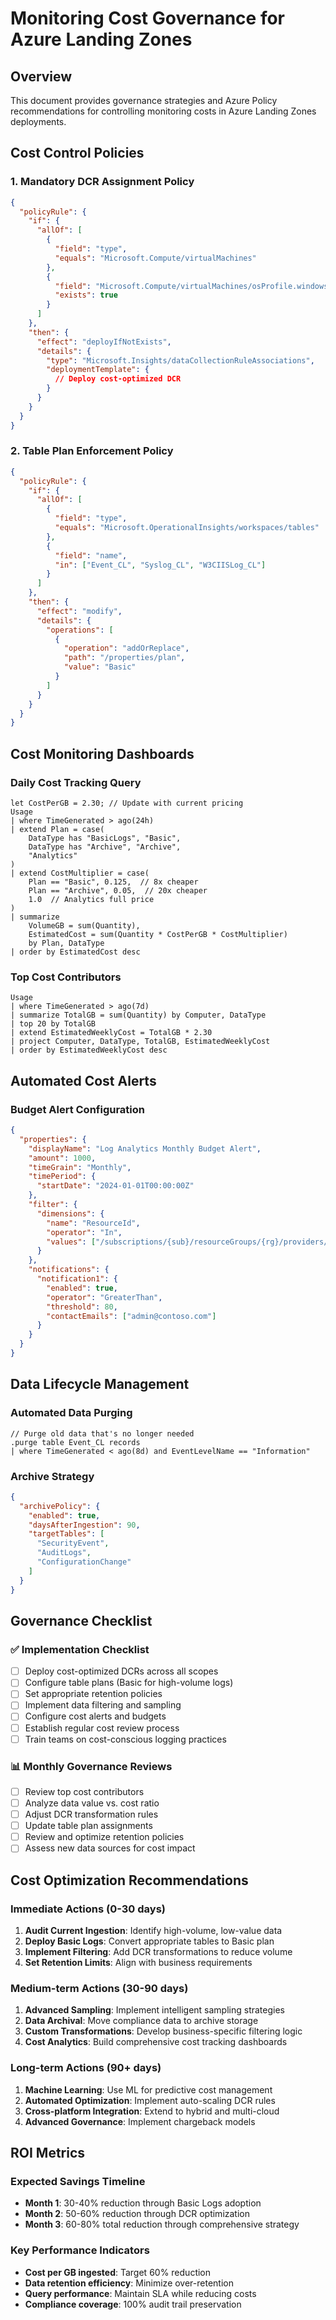# Monitoring Cost Governance for Azure Landing Zones

## Overview

This document provides governance strategies and Azure Policy recommendations for controlling monitoring costs in Azure Landing Zones deployments.

## Cost Control Policies

### 1. Mandatory DCR Assignment Policy

```json
{
  "policyRule": {
    "if": {
      "allOf": [
        {
          "field": "type",
          "equals": "Microsoft.Compute/virtualMachines"
        },
        {
          "field": "Microsoft.Compute/virtualMachines/osProfile.windowsConfiguration",
          "exists": true
        }
      ]
    },
    "then": {
      "effect": "deployIfNotExists",
      "details": {
        "type": "Microsoft.Insights/dataCollectionRuleAssociations",
        "deploymentTemplate": {
          // Deploy cost-optimized DCR
        }
      }
    }
  }
}
```

### 2. Table Plan Enforcement Policy

```json
{
  "policyRule": {
    "if": {
      "allOf": [
        {
          "field": "type",
          "equals": "Microsoft.OperationalInsights/workspaces/tables"
        },
        {
          "field": "name",
          "in": ["Event_CL", "Syslog_CL", "W3CIISLog_CL"]
        }
      ]
    },
    "then": {
      "effect": "modify",
      "details": {
        "operations": [
          {
            "operation": "addOrReplace",
            "path": "/properties/plan",
            "value": "Basic"
          }
        ]
      }
    }
  }
}
```

## Cost Monitoring Dashboards

### Daily Cost Tracking Query

```kql
let CostPerGB = 2.30; // Update with current pricing
Usage
| where TimeGenerated > ago(24h)
| extend Plan = case(
    DataType has "BasicLogs", "Basic",
    DataType has "Archive", "Archive", 
    "Analytics"
)
| extend CostMultiplier = case(
    Plan == "Basic", 0.125,  // 8x cheaper
    Plan == "Archive", 0.05,  // 20x cheaper
    1.0  // Analytics full price
)
| summarize 
    VolumeGB = sum(Quantity),
    EstimatedCost = sum(Quantity * CostPerGB * CostMultiplier)
    by Plan, DataType
| order by EstimatedCost desc
```

### Top Cost Contributors

```kql
Usage
| where TimeGenerated > ago(7d)
| summarize TotalGB = sum(Quantity) by Computer, DataType
| top 20 by TotalGB
| extend EstimatedWeeklyCost = TotalGB * 2.30
| project Computer, DataType, TotalGB, EstimatedWeeklyCost
| order by EstimatedWeeklyCost desc
```

## Automated Cost Alerts

### Budget Alert Configuration

```json
{
  "properties": {
    "displayName": "Log Analytics Monthly Budget Alert",
    "amount": 1000,
    "timeGrain": "Monthly",
    "timePeriod": {
      "startDate": "2024-01-01T00:00:00Z"
    },
    "filter": {
      "dimensions": {
        "name": "ResourceId",
        "operator": "In",
        "values": ["/subscriptions/{sub}/resourceGroups/{rg}/providers/Microsoft.OperationalInsights/workspaces/{workspace}"]
      }
    },
    "notifications": {
      "notification1": {
        "enabled": true,
        "operator": "GreaterThan",
        "threshold": 80,
        "contactEmails": ["admin@contoso.com"]
      }
    }
  }
}
```

## Data Lifecycle Management

### Automated Data Purging

```kql
// Purge old data that's no longer needed
.purge table Event_CL records 
| where TimeGenerated < ago(8d) and EventLevelName == "Information"
```

### Archive Strategy

```json
{
  "archivePolicy": {
    "enabled": true,
    "daysAfterIngestion": 90,
    "targetTables": [
      "SecurityEvent",
      "AuditLogs", 
      "ConfigurationChange"
    ]
  }
}
```

## Governance Checklist

### ✅ Implementation Checklist

- [ ] Deploy cost-optimized DCRs across all scopes
- [ ] Configure table plans (Basic for high-volume logs)
- [ ] Set appropriate retention policies
- [ ] Implement data filtering and sampling
- [ ] Configure cost alerts and budgets
- [ ] Establish regular cost review process
- [ ] Train teams on cost-conscious logging practices

### 📊 Monthly Governance Reviews

- [ ] Review top cost contributors
- [ ] Analyze data value vs. cost ratio
- [ ] Adjust DCR transformation rules
- [ ] Update table plan assignments
- [ ] Review and optimize retention policies
- [ ] Assess new data sources for cost impact

## Cost Optimization Recommendations

### Immediate Actions (0-30 days)


1. **Audit Current Ingestion**: Identify high-volume, low-value data
2. **Deploy Basic Logs**: Convert appropriate tables to Basic plan
3. **Implement Filtering**: Add DCR transformations to reduce volume
4. **Set Retention Limits**: Align with business requirements

### Medium-term Actions (30-90 days)


1. **Advanced Sampling**: Implement intelligent sampling strategies
2. **Data Archival**: Move compliance data to archive storage
3. **Custom Transformations**: Develop business-specific filtering logic
4. **Cost Analytics**: Build comprehensive cost tracking dashboards

### Long-term Actions (90+ days)


1. **Machine Learning**: Use ML for predictive cost management
2. **Automated Optimization**: Implement auto-scaling DCR rules
3. **Cross-platform Integration**: Extend to hybrid and multi-cloud
4. **Advanced Governance**: Implement chargeback models

## ROI Metrics

### Expected Savings Timeline

* **Month 1**: 30-40% reduction through Basic Logs adoption
* **Month 2**: 50-60% reduction through DCR optimization
* **Month 3**: 60-80% total reduction through comprehensive strategy

### Key Performance Indicators

* **Cost per GB ingested**: Target 60% reduction
* **Data retention efficiency**: Minimize over-retention
* **Query performance**: Maintain SLA while reducing costs
* **Compliance coverage**: 100% audit trail preservation


